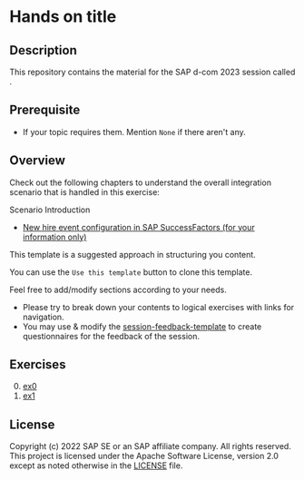 # Hands on title

## Description

This repository contains the material for the SAP d-com 2023 session called *<TOPIC>*.

## Prerequisite

- If your topic requires them. Mention `None` if there aren't any.


## Overview
  
Check out the following chapters to understand the overall integration scenario that is handled in this exercise:

Scenario Introduction
- [New hire event configuration in SAP SuccessFactors (for your information only)](intro/intro2) 

This template is a suggested approach in structuring you content. 

You can use the `Use this template` button to clone this template.

Feel free to add/modify sections according to your needs.

- Please try to break down your contents to logical exercises with links for navigation.
- You may use & modify the [session-feedback-template](.github/ISSUE_TEMPLATE/session-feedback-template.md) to create questionnaires for the feedback of the session.

## Exercises

0. [ex0](exercises/ex0/README.md)
1. [ex1](exercises/ex1/README.md)

<!-- />
Comments
<!-->

## License

Copyright (c) 2022 SAP SE or an SAP affiliate company. All rights reserved. This project is licensed under the Apache Software License, version 2.0 except as noted otherwise in the [LICENSE](LICENSES/Apache-2.0.txt) file.
